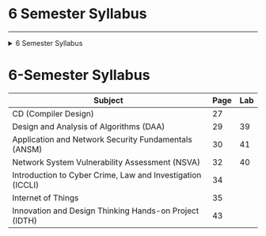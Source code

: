 # 6 Semester Syllabus 
---
<details>

 <summary>6 Semester Syllabus</summary>

---
---
#  CD ---> 27
---
![image](https://github.com/user-attachments/assets/2b5a3dfc-47e9-4e55-a6c5-9decb2c1df4a)
![image](https://github.com/user-attachments/assets/e390891d-4faa-454b-b67b-98a3723e5ca1)

---



# DAA  ---> 29
---
![image](https://github.com/user-attachments/assets/15e93e32-ebc6-4cac-bddf-7b090466d767)



# ANSF -----> 30
---
![image](https://github.com/user-attachments/assets/66dc5858-3015-4a75-a4a8-bb5827827b19)
![image](https://github.com/user-attachments/assets/89dcbfa7-dc4d-41fa-844a-7d98fc1d5c17)


  
# NSVA ---> 32
---
![image](https://github.com/user-attachments/assets/a3efe731-fe56-453b-9b2e-086c5264b622)
![image](https://github.com/user-attachments/assets/4fbb2547-23e0-4e02-a110-e4b59b5c2311)



# ICCLI ----> 34
---
![image](https://github.com/user-attachments/assets/f670be23-317d-44cd-a3be-fad09bb0b5f7)


# IOT ---> 35
---
![image](https://github.com/user-attachments/assets/e81b348b-55b5-4318-b8f8-0050db52f652)





</details>



# 6-Semester  Syllabus

| Subject                                                                   | Page  | Lab                           |
|---------------------------------------------------------------------------|-------|-------------------------------|
| CD (Compiler Design)                                                      | 27    |                               |
| Design and Analysis of Algorithms (DAA)                                   | 29    |        39                     |
| Application and Network Security Fundamentals (ANSM)                      | 30    |        41                     |
| Network System Vulnerability Assessment (NSVA)                            | 32    |        40                     |
| Introduction to Cyber Crime, Law and Investigation (ICCLI)                | 34    |                               |
| Internet of Things                                                        | 35    |                               |
| Innovation and Design Thinking Hands-on Project (IDTH)                    | 43    |                                |




